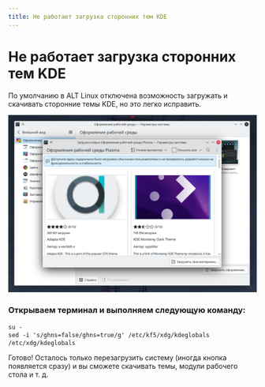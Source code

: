 ```yaml
---
title: Не работает загрузка сторонних тем KDE
---
```


# Не работает загрузка сторонних тем KDE

По умолчанию в ALT Linux отключена возможность загружать и скачивать сторонние темы KDE, но это легко исправить.

![Скриншот настроек с загрузкой тем](./img/screenshot.png 'Скриншот настроек с загрузкой тем')
### Открываем терминал и выполняем следующую команду:
```shell
su -
sed -i 's/ghns=false/ghns=true/g' /etc/kf5/xdg/kdeglobals /etc/xdg/kdeglobals
```

Готово! Осталось только перезагрузить систему (иногда кнопка появляется сразу) и вы сможете скачивать темы, модули рабочего стола и т. д.


